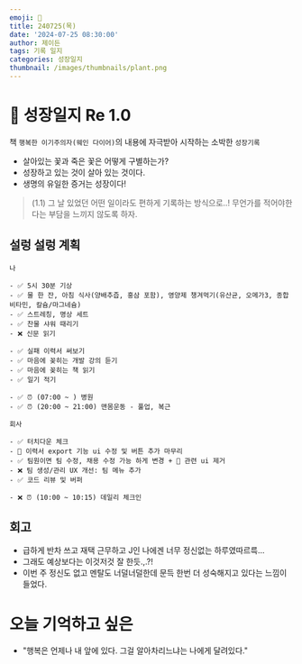 ```yaml
---
emoji: 🌱
title: 240725(목)
date: '2024-07-25 08:30:00'
author: 제이든
tags: 기록 일지
categories: 성장일지
thumbnail: /images/thumbnails/plant.png
---
```


# 🌱 성장일지 Re 1.0

책 `행복한 이기주의자(웨인 다이어)`의 내용에 자극받아 시작하는 소박한 `성장기록`

- 살아있는 꽃과 죽은 꽃은 어떻게 구별하는가?
- 성장하고 있는 것이 살아 있는 것이다.
- 생명의 유일한 증거는 성장이다!

> (1.1) 그 날 있었던 어떤 일이라도 편하게 기록하는 방식으로..! 무언가를 적어야한다는 부담을 느끼지 않도록 하자.

## 설렁 설렁 계획

```plaintext
나

- ✅ 5시 30분 기상
- ✅ 물 한 잔, 아침 식사(양배추즙, 홍삼 포함), 영양제 챙겨먹기(유산균, 오메가3, 종합 비타민, 칼슘/마그네슘)
- ✅ 스트레칭, 명상 세트
- ✅ 찬물 샤워 때리기
- ❌ 신문 읽기

- ✅ 실패 이력서 써보기
- ✅ 마음에 꽂히는 개발 강의 듣기
- ✅ 마음에 꽂히는 책 읽기
- ✅ 일기 적기

- ✅ ⏰ (07:00 ~ ) 병원
- ✅ ⏰ (20:00 ~ 21:00) 맨몸운동 - 풀업, 복근

회사

- ✅ 터치다운 체크
- 🌱 이력서 export 기능 ui 수정 및 버튼 추가 마무리
- ✅ 팀원이면 팀 수정, 채용 수정 가능 하게 변경 + 🌱 관련 ui 제거
- ❌ 팀 생성/관리 UX 개선: 팀 메뉴 추가
- ✅ 코드 리뷰 및 버퍼

- ❌ ⏰ (10:00 ~ 10:15) 데일리 체크인
```

## 회고

- 급하게 반차 쓰고 재택 근무하고 J인 나에겐 너무 정신없는 하루였따르륵...
- 그래도 예상보다는 이것저것 잘 한듯.,.?!
- 이번 주 정신도 없고 멘탈도 너덜너덜한데 문득 한번 더 성숙해지고 있다는 느낌이 들었다.

# 오늘 기억하고 싶은

- "행복은 언제나 내 앞에 있다. 그걸 알아차리느냐는 나에게 달려있다."
